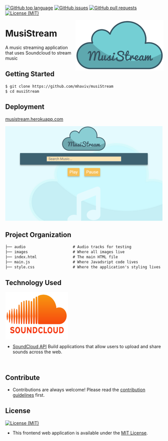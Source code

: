 [![GitHub top language](https://img.shields.io/github/languages/top/mhaviv/musiStream.svg?colorB=EFDF70&style=plastic)](https://github.com/mhaviv/musiStream)
[![GitHub issues](https://img.shields.io/github/issues/mhaviv/musiStream.svg?&colorB=ff0000&style=plastic)](https://github.com/mhaviv/musiStream/issues)
[![GitHub pull requests](https://img.shields.io/github/issues-pr/mhaviv/musiStream.svg?colorB=1FBF14&style=plastic)](https://github.com/mhaviv/musiStream/pulls)
[![License (MIT)](https://img.shields.io/badge/license-MIT-blue.svg?style=plastic)](https://opensource.org/licenses/MIT)

<img src="images/MusiStream.png" align="right" alt="Hallowgram Logo" width="280" height="160" overflow="hidden" />

# MusiStream

A music streaming application that uses Soundcloud to stream music

## Getting Started

```
$ git clone https://github.com/mhaviv/musiStream
$ cd musiStream
```

## Deployment

[musistream.herokuapp.com](https://musistream.herokuapp.com/)

<p>
	<img src= "images/musiStreamSite.png" width="500" height="300">
</p>

## Project Organization

```
├── audio                     # Audio tracks for testing
├── images 					  # Where all images live 
├── index.html                # The main HTML file
├── main.js                   # Where Javadsript code lives
├── style.css                 # Where the application's styling lives
```


## Technology Used

<img src="images/soundcloud.jpg" align="center" width="200" height="150" /><br>

* [SoundCloud API](https://developers.soundcloud.com/) Build applications that allow users to upload and share sounds across the web.
<br>

## Contribute
* Contributions are always welcome! Please read the [contribution guidelines](CONTRIBUTING.md) first.

## License
[![License (MIT)](https://img.shields.io/badge/license-MIT-blue.svg?style=plastic)](https://opensource.org/licenses/MIT)

* This frontend web application is available under the [MIT License](https://github.com/mhaviv/musiStream/blob/master/LICENSE.md).

